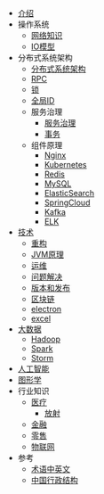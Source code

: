 * [介绍](README.md)
* 操作系统
  * [网络知识](os/net.md)
  * [IO模型](os/io.md)
* 分布式系统架构
  * [分布式系统架构](distarch/SUMMARY.md)
  * [RPC](distarch/rpc.md)
  * [锁](distarch/locker.md)
  * [全局ID](distarch/globalid.md)
  * 服务治理
    * [服务治理](distarch/sg/SUMMARY.md)
    * [事务](distarch/sg/transaction.md)
  * 组件原理
    * [Nginx](distarch/component/nginx.md)
    * [Kubernetes](distarch/component/kubernetes.md)
    * [Redis](distarch/component/redis.md)
    * [MySQL](distarch/component/mysql.md)
    * [ElasticSearch](distarch/component/elasticsearch.md)
    * [SpringCloud](distarch/component/springcloud.md)
    * [Kafka](distarch/component/kafka.md)
    * [ELK](distarch/component/elk.md)
* [技术](common/SUMMARY.md)
  * [重构](common/reorg.md)
  * [JVM原理](common/jvm.md)
  * [运维](common/ops.md)
  * [问题解决](common/toubleshooting.md)
  * [版本和发布](common/version.md)
  * [区块链](common/block-chain.md)
  * [electron](common/electron.md)
  * [excel](common/excel.md)
* [大数据](bigdata/SUMMARY.md)
  * [Hadoop](bigdata/Hadoop.md)
  * [Spark](bigdata/Spark.md)
  * [Storm](bigdata/Storm.md)
* [人工智能](ai/SUMMARY.md)
* [图形学](graphics/SUMMARY.md)
* 行业知识
  * [医疗](industry/medical/README.md)
      * [放射](industry/medical/radiology.md)
  * [金融](industry/finance/README.md)
  * [零售](industry/retail/README.md)
  * [物联网](industry/iot/README.md)
* 参考
  * [术语中英文](ref/term.md)
  * [中国行政结构](ref/china.md)
